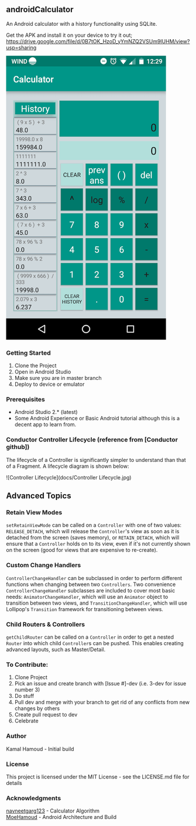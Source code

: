 ## androidCalculator
An Android calculator with a history functionality using SQLite.

Get the APK and install it on your device to try it out;
https://drive.google.com/file/d/0B7tOK_HzoD_yYmNZQ2VSUm9IUHM/view?usp=sharing

![Calculator Image](/app/src/main/res/drawable/calculator_screen_shot_jan_25.png)

### Getting Started
1. Clone the Project
2. Open in Android Studio
3. Make sure you are in master branch
4. Deploy to device or emulator

### Prerequisites

- Android Studio 2.* (latest)
- Some Android Experience or Basic Android tutorial although this is a decent app to learn from.

### Conductor Controller Lifecycle (reference from [Conductor github])

The lifecycle of a Controller is significantly simpler to understand than that of a Fragment. A lifecycle diagram is shown below:

![Controller Lifecycle](docs/Controller Lifecycle.jpg)

## Advanced Topics

### Retain View Modes
`setRetainViewMode` can be called on a `Controller` with one of two values: `RELEASE_DETACH`, which will release the `Controller`'s view as soon as it is detached from the screen (saves memory), or `RETAIN_DETACH`, which will ensure that a `Controller` holds on to its view, even if it's not currently shown on the screen (good for views that are expensive to re-create).

### Custom Change Handlers
`ControllerChangeHandler` can be subclassed in order to perform different functions when changing between two `Controllers`. Two convenience `ControllerChangeHandler` subclasses are included to cover most basic needs: `AnimatorChangeHandler`, which will use an `Animator` object to transition between two views, and `TransitionChangeHandler`, which will use Lollipop's `Transition` framework for transitioning between views.

### Child Routers & Controllers
`getChildRouter` can be called on a `Controller` in order to get a nested `Router` into which child `Controller`s can be pushed. This enables creating advanced layouts, such as Master/Detail.

### To Contribute:
1. Clone Project
2. Pick an issue and create branch with [Issue #]-dev (i.e. 3-dev for issue number 3)
3. Do stuff
4. Pull dev and merge with your branch to get rid of any conflicts from new changes by others
5. Create pull request to dev
6. Celebrate

### Author

Kamal Hamoud - Initial build

### License
This project is licensed under the MIT License - see the LICENSE.md file for details

### Acknowledgments

[navneetgarg123](https://github.com/navneetgarg123) - Calculator Algorithm
<br>
[MoeHamoud](https://github.com/MoeHamoud) - Android Architecture and Build

